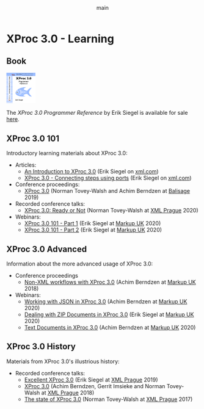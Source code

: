 <pubmeta>
<header>main</header>
<title>XProc 3.0 - Learning</title>
</pubmeta>

<h1>XProc 3.0 - Learning</h1>

<h2>Book</h2>

<a href="https://xmlpress.net/publications/xproc-3-0/">
<img src="img/book-front-page-2.png" width="15%"/> 
</a>

The *XProc 3.0 Programmer Reference* by Erik Siegel is available for sale [here](https://xmlpress.net/publications/xproc-3-0/).

<h2>XProc 3.0 101</h2>

Introductory learning materials about XProc 3.0:

* Articles:
  * [An Introduction to XProc 3.0](https://www.xml.com/articles/2019/11/05/introduction-xproc-30/) (Erik&#160;Siegel on [xml.com](https://www.xml.com/))
  * [XProc 3.0 - Connecting steps using ports](https://www.xml.com/articles/2020/01/23/xproc-30-connecting-steps-using-ports/) (Erik&#160;Siegel on [xml.com](https://www.xml.com/))
* Conference proceedings:
  * [XProc 3.0](https://www.balisage.net/Proceedings/vol23/html/Walsh02/BalisageVol23-Walsh02.html) (Norman&#160;Tovey-Walsh and Achim&#160;Berndzen at [Balisage](https://www.balisage.net/) 2019)
* Recorded conference talks:
  * [XProc 3.0: Ready or Not](https://youtu.be/Q42bhIbSYLk) (Norman&#160;Tovey-Walsh at [XML Prague](https://www.xmlprague.cz/) 2020)
* Webinars:
  * [XProc 3.0 101 - Part 1](https://youtu.be/g_ockOvU57U) (Erik&#160;Siegel at [Markup UK](https://markupuk.org/) 2020)
  * [XProc 3.0 101 - Part 2](https://youtu.be/q0JSy07O2_I) (Erik&#160;Siegel at [Markup UK](https://markupuk.org/) 2020)
  
  
<h2>XProc 3.0 Advanced</h2>

Information about the more advanced usage of XProc 3.0:

* Conference proceedings
  * [Non-XML workflows with XProc 3.0](https://markupuk.org/2018/Markup-UK-2018-proceedings.pdf) (Achim&#160;Berndzen at [Markup UK](https://markupuk.org/) 2018) 
* Webinars:
    * [Working with JSON in XProc 3.0](https://youtu.be/9Cbs8H4Gl3o) (Achim&#160;Berndzen at [Markup UK](https://markupuk.org/) 2020)
    * [Dealing with ZIP Documents in XProc 3.0](https://youtu.be/6yvO4GOue6k) (Erik&#160;Siegel at [Markup UK](https://markupuk.org/) 2020)
    * [Text Documents in XProc 3.0](https://youtu.be/xwR8sH8vc8Q) (Achim&#160;Berndzen at [Markup UK](https://markupuk.org/) 2020)
  
  
<h2>XProc 3.0 History</h2>

Materials from XProc 3.0's illustrious history:

* Recorded conference talks:
  * [Excellent XProc 3.0](https://youtu.be/O51aE311BKU) (Erik&#160;Siegel at [XML Prague](https://www.xmlprague.cz/) 2019) 
  * [XProc 3.0](https://youtu.be/flej2PNT7yY) (Achim Berndzen, Gerrit&#160;Imsieke and Norman&#160;Tovey-Walsh at [XML Prague](https://www.xmlprague.cz/) 2018)
  * [The state of XProc 3.0](https://youtu.be/75Tk4zHOSxw) (Norman&#160;Tovey-Walsh at [XML Prague](https://www.xmlprague.cz/) 2017)
